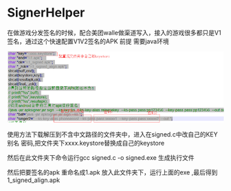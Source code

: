 # SignerHelper
在做游戏分发签名的时候，配合美团walle做渠道写入，接入的游戏很多都只是V1签名，通过这个快速配置V1V2签名的APK
前提 需要java环境

![image](https://github.com/loulousky/SignerHelper/blob/master/TIM%E5%9B%BE%E7%89%8720190730173745.png)

使用方法下载解压到不含中文路径的文件夹中，进入在signed.c中改自己的KEY 别名 密码,把文件夹下xxxx.keystore替换成自己的keystore


然后在此文件夹下命令运行gcc signed.c -o signed.exe  生成执行文件

然后把要签名的apk 重命名成1.apk 放入此文件夹下，运行上面的exe ,最后得到1_signed_align.apk 
